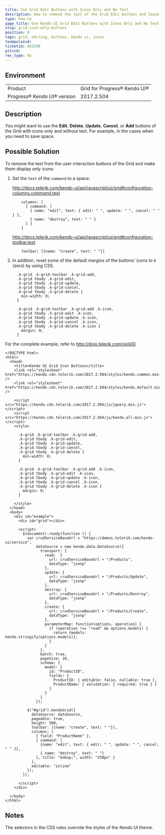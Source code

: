```yaml
---
title: Use Grid Edit Buttons with Icons Only and No Text
description: How to remove the text of the Grid Edit buttons and leave only the icons in a Kendo UI Grid.
type: how-to
page_title: Use Kendo UI Grid Edit Buttons with Icons Only and No Text
slug: grid-icon-only-buttons
position: 0
tags: grid, editing, buttons, kendo ui, icons
teampulseid:
ticketid: 663290
pitsid:
res_type: kb
---
```


## Environment

<table>
 <tr>
  <td>Product</td>
  <td>Grid for Progress® Kendo UI®</td>
 </tr>
 <tr>
  <td>Progress® Kendo UI® version</td>
  <td>2017.2.504</td>
 </tr>
</table>

## Description

You might want to use the **Edit**, **Delete**, **Update**, **Cancel**, or **Add** buttons of the Grid with icons only and without text. For example, in the cases when you need to save space.

## Possible Solution

To remove the text from the user-interaction buttons of the Grid and make them display only icons:

1. Set the `text` of the `command` to a space:

    http://docs.telerik.com/kendo-ui/api/javascript/ui/grid#configuration-columns.command.text

    ```
        columns: [
          { command: [
            { name: "edit", text: { edit: " ", update: " ", cancel: " " } },
            { name: "destroy", text: " " }
          ] }
        ]
    ```

    http://docs.telerik.com/kendo-ui/api/javascript/ui/grid#configuration-toolbar.text

    ```
        toolbar: [{name: "create", text: " "}]
    ```

1. In addition, reset some of the default margins of the buttons' icons to `0` (zero) by using CSS.

    ```
      .k-grid .k-grid-toolbar .k-grid-add,
      .k-grid tbody .k-grid-edit,
      .k-grid tbody .k-grid-update,
      .k-grid tbody .k-grid-cancel,
      .k-grid tbody .k-grid-delete {
        min-width: 0;
      }

      .k-grid .k-grid-toolbar .k-grid-add .k-icon,
      .k-grid tbody .k-grid-edit .k-icon,
      .k-grid tbody .k-grid-update .k-icon,
      .k-grid tbody .k-grid-cancel .k-icon,
      .k-grid tbody .k-grid-delete .k-icon {
        margin: 0;
      }
    ```

For the complete example, refer to http://dojo.telerik.com/ojoViD.

```
<!DOCTYPE html>
<html>
  <head>
    <title>Kendo UI Grid Icon Buttons</title>
    <link rel="stylesheet" href="https://kendo.cdn.telerik.com/2017.2.504/styles/kendo.common.min.css" />
    <link rel="stylesheet" href="https://kendo.cdn.telerik.com/2017.2.504/styles/kendo.default.min.css" />

    <script src="https://kendo.cdn.telerik.com/2017.2.504/js/jquery.min.js"></script>
    <script src="https://kendo.cdn.telerik.com/2017.2.504/js/kendo.all.min.js"></script>
    <style>

      .k-grid .k-grid-toolbar .k-grid-add,
      .k-grid tbody .k-grid-edit,
      .k-grid tbody .k-grid-update,
      .k-grid tbody .k-grid-cancel,
      .k-grid tbody .k-grid-delete {
        min-width: 0;
      }

      .k-grid .k-grid-toolbar .k-grid-add .k-icon,
      .k-grid tbody .k-grid-edit .k-icon,
      .k-grid tbody .k-grid-update .k-icon,
      .k-grid tbody .k-grid-cancel .k-icon,
      .k-grid tbody .k-grid-delete .k-icon {
        margin: 0;
      }

    </style>
  </head>
  <body>
    <div id="example">
      <div id="grid"></div>

      <script>
        $(document).ready(function () {
          var crudServiceBaseUrl = "https://demos.telerik.com/kendo-ui/service",
              dataSource = new kendo.data.DataSource({
                transport: {
                  read:  {
                    url: crudServiceBaseUrl + "/Products",
                    dataType: "jsonp"
                  },
                  update: {
                    url: crudServiceBaseUrl + "/Products/Update",
                    dataType: "jsonp"
                  },
                  destroy: {
                    url: crudServiceBaseUrl + "/Products/Destroy",
                    dataType: "jsonp"
                  },
                  create: {
                    url: crudServiceBaseUrl + "/Products/Create",
                    dataType: "jsonp"
                  },
                  parameterMap: function(options, operation) {
                    if (operation !== "read" && options.models) {
                      return {models: kendo.stringify(options.models)};
                    }
                  }
                },
                batch: true,
                pageSize: 10,
                schema: {
                  model: {
                    id: "ProductID",
                    fields: {
                      ProductID: { editable: false, nullable: true },
                      ProductName: { validation: { required: true } }
                    }
                  }
                }
              });

          $("#grid").kendoGrid({
            dataSource: dataSource,
            pageable: true,
            height: 500,
            toolbar: [{name: "create", text: " "}],
            columns: [
              { field: "ProductName" },
              { command: [
                {name: "edit", text: { edit: " ", update: " ", cancel: " " }},
                { name: "destroy", text: " "}
              ], title: "&nbsp;", width: "250px" }
            ],
            editable: "inline"
          });
        });

      </script>
    </div>

  </body>
</html>
```

## Notes

The selectors in the CSS rules override the styles of the Kendo UI theme.
